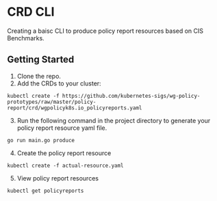 # CRD CLI

Creating a baisc CLI to produce policy report resources based on CIS Benchmarks.

## Getting Started

1. Clone the repo.
2. Add the CRDs to your cluster:

```
kubectl create -f https://github.com/kubernetes-sigs/wg-policy-prototypes/raw/master/policy-report/crd/wgpolicyk8s.io_policyreports.yaml

```

3. Run the following command in the project directory to generate your policy report resource yaml file.

```
go run main.go produce
```

4. Create the policy report resource

```
kubectl create -f actual-resource.yaml

```

5. View policy report resources

```
kubectl get policyreports

```
